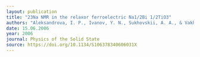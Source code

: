 ```yaml
---
layout: publication
title: "23Na NMR in the relaxor ferroelectric Na1/2Bi 1/2TiO3"
authors: "Aleksandrova, I. P., Ivanov, Y. N., Sukhovskii, A. A., & Vakhrushev, S. B."
date: 15.06.2006
year: 2006
journal: Physics of the Solid State
source: https://doi.org/10.1134/S106378340606031X
---
```

